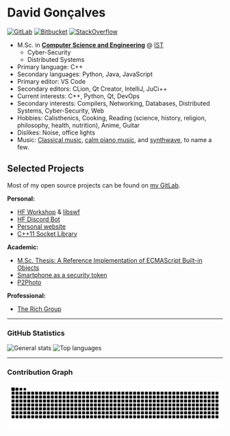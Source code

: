 # David Gonçalves

[![GitLab](https://img.shields.io/badge/GitLab-330F63?style=for-the-badge&logo=gitlab&logoColor=white)](https://gitlab.com/MangaD) [![Bitbucket](https://img.shields.io/badge/Bitbucket-330F63?style=for-the-badge&logo=bitbucket&logoColor=white)](https://bitbucket.org/MangaD) [![StackOverflow](https://shields.io/badge/StackOverflow-330F63?style=for-the-badge&logo=stackoverflow&logoColor=white)](https://stackoverflow.com/users/3049315/mangad)

<!--
Logos supported by shields.io: https://simpleicons.org
-->

- M.Sc. in **[Computer Science and Engineering](https://fenix.tecnico.ulisboa.pt/cursos/meic-t)** @ [IST](https://tecnico.ulisboa.pt)
  - Cyber-Security
  - Distributed Systems
- Primary language: C++
- Secondary languages: Python, Java, JavaScript
- Primary editor: VS Code
- Secondary editors: CLion, Qt Creator, IntelliJ, JuCi++
- Current interests: C++, Python, Qt, DevOps
- Secondary interests: Compilers, Networking, Databases, Distributed Systems, Cyber-Security, Web
- Hobbies: Calisthenics, Cooking, Reading (science, history, religion, philosophy, health, nutrition), Anime, Guitar
- Dislikes: Noise, office lights
- Music: [Classical music](https://www.youtube.com/watch?v=eLa685J5uA8), [calm piano music](https://www.youtube.com/watch?v=GdyJGbnJpG4), and [synthwave](https://www.youtube.com/watch?v=F7Qx7R655LI), to name a few.

## Selected Projects

Most of my open source projects can be found on [my GitLab](https://gitlab.com/MangaD).

**Personal:**

- [HF Workshop](https://gitlab.com/MangaD/hf-workshop/) & [libswf](https://gitlab.com/MangaD/libswf)
- [HF Discord Bot](https://gitlab.com/MangaD/hf-discord-bot)
- [Personal website](https://davidg.cc)
- [C++11 Socket Library](https://bitbucket.org/MangaD/libsocket)

**Academic:**

- [M.Sc. Thesis: A Reference Implementation of ECMAScript Built-in Objects](https://fenix.tecnico.ulisboa.pt/cursos/meic-t/dissertacao/1128253548922798)
- [Smartphone as a security token](https://github.com/MangaD/SIRS-Project)
- [P2Photo](https://github.com/MangaD/P2Photo)

**Professional:**

- [The Rich Group](https://gitlab.com/insomnium-eye/insomnium-eye.gitlab.io)

---

### GitHub Statistics

<!--
![GitHub Stats](https://github-readme-stats.vercel.app/api?username=MangaD&show_icons=true&theme=github_dark)
-->

<p>
  <img src="https://github-readme-stats.vercel.app/api?username=MangaD&theme=github_dark&show_icons=true&hide_border=true&count_private=true" alt="General stats"/>
  <img src="https://github-readme-stats.vercel.app/api/top-langs/?username=MangaD&theme=github_dark&show_icons=true&hide_border=true&layout=compact" alt="Top languages"/>
</p>

---

### Contribution Graph

<picture>
  <source media="(prefers-color-scheme: dark)" srcset="https://raw.githubusercontent.com/MangaD/MangaD/output/github-snake-dark.svg" />
  <source media="(prefers-color-scheme: light)" srcset="https://raw.githubusercontent.com/MangaD/MangaD/output/github-snake.svg" />
  <img alt="github-snake" src="github-snake.svg" />
</picture>
